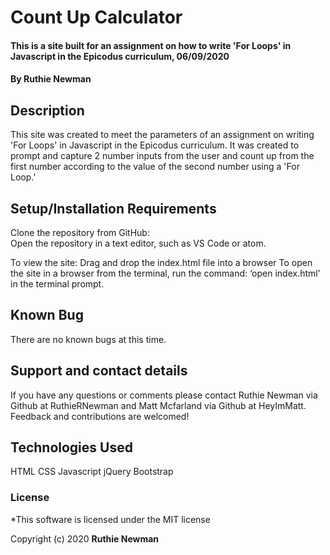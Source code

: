 # Count Up Calculator

#### This is a site built for an assignment on how to write 'For Loops' in Javascript in the Epicodus curriculum, 06/09/2020

#### By **Ruthie Newman**

## Description

This site was created to meet the parameters of an assignment on writing 'For Loops' in Javascript in the Epicodus curriculum. It was created to prompt and capture 2 number inputs from the user and count up from the first number according to the value of the second number using a 'For Loop.'

## Setup/Installation Requirements

Clone the repository from GitHub:  
Open the repository in a text editor, such as VS Code or atom. 

To view the site:
Drag and drop the index.html file into a browser
To open the site in a browser from the terminal, run the command: ‘open index.html’ in the terminal prompt. 

## Known Bug
There are no known bugs at this time. 

## Support and contact details

If you have any questions or comments please contact Ruthie Newman via Github at RuthieRNewman and Matt Mcfarland via Github at HeyImMatt. Feedback and contributions are welcomed!

## Technologies Used

HTML
CSS
Javascript
jQuery
Bootstrap

### License

*This software is licensed under the MIT license

Copyright (c) 2020 **Ruthie Newman**